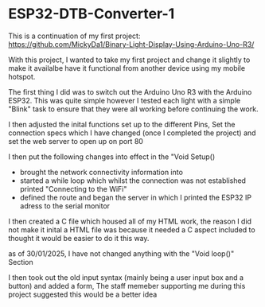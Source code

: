 # ESP32-DTB-Converter-1

This is a continuation of my first project:
https://github.com/MickyDa1/Binary-Light-Display-Using-Arduino-Uno-R3/

With this project, I wanted to take my first project and change it slightly to make it availalbe have it functional from another device using my mobile hotspot.

The first thing I did was to switch out the Arduino Uno R3 with the Arduino ESP32. This was quite simple however I tested each light with a simple "Blink" task to ensure that they were all working before continuing the work. 

I then adjusted the inital functions set up to the different Pins, Set the connection specs which I have changed (once I completed the project) and set the web server to open up on port 80

I then put the following changes into effect in the "Void Setup()
- brought the network connectivity information into 
- started a while loop which whilst the connection was not established printed "Connecting to the WiFi"
- defined the route and began the server in which I printed the ESP32 IP adress to the serial monitor

I then created a C file which housed all of my HTML work, the reason I did not make it inital a HTML file was because it needed a C aspect included to thought it would be easier to do it this way.

as of 30/01/2025, I have not changed anything with the "Void loop()" Section

I then took out the old input syntax (mainly being a user input box and a button) and added a form, The staff memeber supporting me during this project suggested this would be a better idea